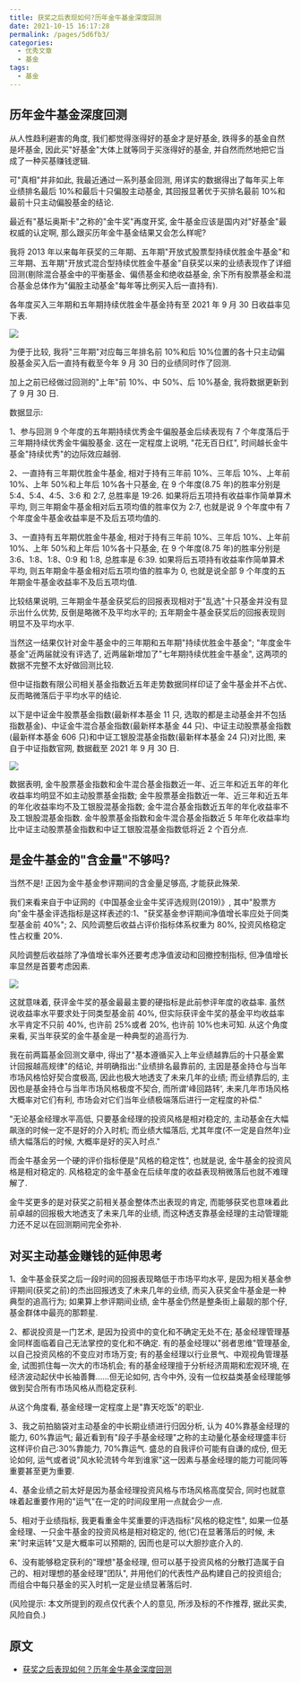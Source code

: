 ```yaml
---
title: 获奖之后表现如何?历年金牛基金深度回测
date: 2021-10-15 16:17:28
permalink: /pages/5d6fb3/
categories:
  - 优秀文章
  - 基金
tags:
  - 基金
---
```


## 历年金牛基金深度回测

从人性趋利避害的角度, 我们都觉得涨得好的基金才是好基金, 跌得多的基金自然是坏基金, 因此买"好基金"大体上就等同于买涨得好的基金, 并自然而然地把它当成了一种买基赚钱逻辑.

可"真相"并非如此, 我最近通过一系列基金回测, 用详实的数据得出了每年买上年业绩排名最后 10%和最后十只偏股主动基金, 其回报显著优于买排名最前 10%和最前十只主动偏股基金的结论.

最近有"基坛奥斯卡"之称的"金牛奖"再度开奖, 金牛基金应该是国内对"好基金"最权威的认定啊, 那么跟买历年金牛基金结果又会怎么样呢?

我将 2013 年以来每年获奖的三年期、五年期"开放式股票型持续优胜金牛基金"和三年期、五年期"开放式混合型持续优胜金牛基金"自获奖以来的业绩表现作了详细回测(剔除混合基金中的平衡基金、偏债基金和绝收益基金, 余下所有股票基金和混合基金总体作为"偏股主动基金"每年等比例买入后一直持有).

各年度买入三年期和五年期持续优胜金牛基金持有至 2021 年 9 月 30 日收益率见下表.

![](../../.vuepress/public/img/article/088.jpg)

为便于比较, 我将"三年期"对应每三年排名前 10%和后 10%位置的各十只主动偏股基金买入后一直持有截至今年 9 月 30 日的业绩同时作了回测.

加上之前已经做过回测的"上年"前 10%、中 50%、后 10%基金, 我将数据更新到了 9 月 30 日.

数据显示:

1、参与回测 9 个年度的五年期持续优秀金牛偏股基金后续表现有 7 个年度落后于三年期持续优秀金牛偏股基金. 这在一定程度上说明, "花无百日红", 时间越长金牛基金"持续优秀"的边际效应越弱.

2、一直持有三年期优胜金牛基金, 相对于持有三年前 10%、三年后 10%、上年前 10%、上年 50%和上年后 10%各十只基金, 在 9 个年度(8.75 年)的胜率分别是 5:4、5:4、4:5、3:6 和 2:7, 总胜率是 19:26. 如果将后五项持有收益率作简单算术平均, 则三年期金牛基金相对后五项均值的胜率仅为 2:7, 也就是说 9 个年度中有 7 个年度金牛基金收益率是不及后五项均值的.

3、一直持有五年期优胜金牛基金, 相对于持有三年前 10%、三年后 10%、上年前 10%、上年 50%和上年后 10%各十只基金, 在 9 个年度(8.75 年)的胜率分别是 3:6、1:8、1:8、0:9 和 1:8, 总胜率是 6:39. 如果将后五项持有收益率作简单算术平均, 则五年期金牛基金相对后五项均值的胜率为 0, 也就是说全部 9 个年度的五年期金牛基金收益率不及后五项均值.

比较结果说明, 三年期金牛基金获奖后的回报表现相对于"乱选"十只基金并没有显示出什么优势, 反倒是略微不及平均水平的; 五年期金牛基金获奖后的回报表现则明显不及平均水平.

当然这一结果仅针对金牛基金中的三年期和五年期"持续优胜金牛基金"; "年度金牛基金"近两届就没有评选了, 近两届新增加了"七年期持续优胜金牛基金", 这两项的数据不完整不太好做回测比较.

但中证指数有限公司相关基金指数近五年走势数据同样印证了金牛基金并不占优、反而略微落后于平均水平的结论.

以下是中证金牛股票基金指数(最新样本基金 11 只, 选取的都是主动基金并不包括指数基金)、中证金牛混合基金指数(最新样本基金 44 只)、中证主动股票基金指数(最新样本基金 606 只)和中证工银股混基金指数(最新样本基金 24 只)对比图, 来自于中证指数官网, 数据截至 2021 年 9 月 30 日.

![](../../.vuepress/public/img/article/089.jpg)

数据表明, 金牛股票基金指数和金牛混合基金指数近一年、近三年和近五年的年化收益率均明显不如主动股票基金指数; 金牛股票基金指数近一年、近三年和近五年的年化收益率均不及工银股混基金指数; 金牛混合基金指数近五年的年化收益率不及工银股混基金指数. 金牛股票基金指数和金牛混合基金指数近 5 年年化收益率均比中证主动股票基金指数和中证工银股混基金指数低将近 2 个百分点.

## 是金牛基金的"含金量"不够吗?

当然不是! 正因为金牛基金参评期间的含金量足够高, 才能获此殊荣.

我们来看来自于中证网的《中国基金业金牛奖评选规则(2019)》, 其中"股票方向"金牛基金评选指标是这样表述的:1、"获奖基金参评期间净值增长率应处于同类型基金前 40%"; 2、风险调整后收益占评价指标体系权重为 80%, 投资风格稳定性占权重 20%.

风险调整后收益除了净值增长率外还要考虑净值波动和回撤控制指标, 但净值增长率显然是首要考虑因素.

![](../../.vuepress/public/img/article/090.jpg)

这就意味着, 获评金牛奖的基金最最主要的硬指标是此前参评年度的收益率. 虽然说收益率水平要求处于同类型基金前 40%, 但实际获评金牛奖的基金平均收益率水平肯定不只前 40%, 也许前 25%或者 20%, 也许前 10%也未可知. 从这个角度来看, 买当年获奖的金牛基金是一种典型的追高行为.

我在前两篇基金回测文章中, 得出了"基本遵循买入上年业绩越靠后的十只基金累计回报越高规律"的结论, 并明确指出:"业绩排名最靠前的, 主因是基金持仓与当年市场风格恰好契合度极高, 因此也极大地透支了未来几年的业绩; 而业绩靠后的, 主因也是基金持仓与当年市场风格极度不契合, 而所谓'峰回路转', 未来几年市场风格大概率对它们有利, 市场会对它们当年业绩极端落后进行一定程度的补偿."

"无论基金经理水平高低, 只要基金经理的投资风格是相对稳定的, 主动基金在大幅飙涨的时候一定不是好的介入时机; 而业绩大幅落后, 尤其年度(不一定是自然年)业绩大幅落后的时候, 大概率是好的买入时点."

而金牛基金另一个硬的评价指标便是"风格的稳定性", 也就是说, 金牛基金的投资风格是相对稳定的. 风格稳定的金牛基金在后续年度的收益表现稍微落后也就不难理解了.

金牛奖更多的是对获奖之前相关基金整体杰出表现的肯定, 而能够获奖也意味着此前卓越的回报极大地透支了未来几年的业绩, 而这种透支靠基金经理的主动管理能力还不足以在回测期间完全弥补.

## 对买主动基金赚钱的延伸思考

1、金牛基金获奖之后一段时间的回报表现略低于市场平均水平, 是因为相关基金参评期间(获奖之前)的杰出回报透支了未来几年的业绩, 而买入获奖金牛基金是一种典型的追高行为; 如果算上参评期间业绩, 金牛基金仍然是整条街上最靓的那个仔, 基金群体中最亮的那颗星.

2、都说投资是一门艺术, 是因为投资中的变化和不确定无处不在; 基金经理管理基金同样面临着自己无法掌控的变化和不确定. 有的基金经理以"弱者思维"管理基金, 以自己投资风格的不变应对市场万变; 有的基金经理以行业景气、中观视角管理基金, 试图抓住每一次大的市场机会; 有的基金经理擅于分析经济周期和宏观环境, 在经济波动起伏中长袖善舞……但无论如何, 古今中外, 没有一位权益类基金经理能够做到契合所有市场风格从而稳定获利.

从这个角度看, 基金经理一定程度上是"靠天吃饭"的职业.

3、我之前拍脑袋对主动基金的中长期业绩进行归因分析, 认为 40%靠基金经理的能力, 60%靠运气; 最近看到有"段子手基金经理"之称的主动量化基金经理盛丰衍这样评价自己:30%靠能力, 70%靠运气. 盛总的自我评价可能有自谦的成份, 但无论如何, 运气或者说"风水轮流转今年到谁家"这一因素与基金经理的能力可能同等重要甚至更为重要.

4、基金业绩之前太好是因为基金经理投资风格与市场风格高度契合, 同时也就意味着起重要作用的"运气"在一定的时间段里用一点就会少一点.

5、相对于业绩指标, 我更看重金牛奖重要的评选指标"风格的稳定性", 如果一位基金经理、一只金牛基金的投资风格是相对稳定的, 他(它)在显著落后的时候, 未来"时来运转"又是大概率可以预期的, 因而也是可以大胆抄底介入的.

6、没有能够稳定获利的"理想"基金经理, 但可以基于投资风格的分散打造属于自己的、相对理想的基金经理"团队", 并用他们的代表性产品构建自己的投资组合; 而组合中每只基金的买入时机一定是业绩显著落后时.

(风险提示: 本文所提到的观点仅代表个人的意见, 所涉及标的不作推荐, 据此买卖, 风险自负.)

## 原文

- [获奖之后表现如何？历年金牛基金深度回测](https://mp.weixin.qq.com/s/rCFvx1cmQyWL2ekVWIASkw)
